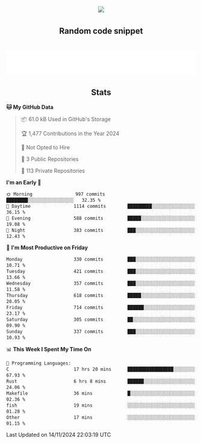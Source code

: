<h1 align="center"><img src="https://readme-typing-svg.demolab.com?font=JetBrains+Mono&duration=3000&pause=1500&color=FE8019&center=true&multiline=true&repeat=false&random=false&width=600&height=60&lines=Welcome+to+my+page!;I'm+currently+learning+C%2C+Rust+and+C%2B%2B"></h1>

<h2 align="center">Random code snippet</h2>

<h1 align="center"><img src="assets/code_snippet.svg"></h1>

<h2 align="center">Stats</h2>

<!--START_SECTION:waka-->
**🐱 My GitHub Data** 

> 📦 61.0 kB Used in GitHub's Storage 
 > 
> 🏆 1,477 Contributions in the Year 2024
 > 
> 🚫 Not Opted to Hire
 > 
> 📜 3 Public Repositories 
 > 
> 🔑 113 Private Repositories 
 > 
**I'm an Early 🐤** 

```text
🌞 Morning                997 commits         ████████░░░░░░░░░░░░░░░░░   32.35 % 
🌆 Daytime                1114 commits        █████████░░░░░░░░░░░░░░░░   36.15 % 
🌃 Evening                588 commits         █████░░░░░░░░░░░░░░░░░░░░   19.08 % 
🌙 Night                  383 commits         ███░░░░░░░░░░░░░░░░░░░░░░   12.43 % 
```
📅 **I'm Most Productive on Friday** 

```text
Monday                   330 commits         ███░░░░░░░░░░░░░░░░░░░░░░   10.71 % 
Tuesday                  421 commits         ███░░░░░░░░░░░░░░░░░░░░░░   13.66 % 
Wednesday                357 commits         ███░░░░░░░░░░░░░░░░░░░░░░   11.58 % 
Thursday                 618 commits         █████░░░░░░░░░░░░░░░░░░░░   20.05 % 
Friday                   714 commits         ██████░░░░░░░░░░░░░░░░░░░   23.17 % 
Saturday                 305 commits         ██░░░░░░░░░░░░░░░░░░░░░░░   09.90 % 
Sunday                   337 commits         ███░░░░░░░░░░░░░░░░░░░░░░   10.93 % 
```


📊 **This Week I Spent My Time On** 

```text
💬 Programming Languages: 
C                        17 hrs 20 mins      █████████████████░░░░░░░░   67.93 % 
Rust                     6 hrs 8 mins        ██████░░░░░░░░░░░░░░░░░░░   24.06 % 
Makefile                 36 mins             █░░░░░░░░░░░░░░░░░░░░░░░░   02.36 % 
fish                     19 mins             ░░░░░░░░░░░░░░░░░░░░░░░░░   01.28 % 
Other                    17 mins             ░░░░░░░░░░░░░░░░░░░░░░░░░   01.15 % 
```


 Last Updated on 14/11/2024 22:03:19 UTC
<!--END_SECTION:waka-->
